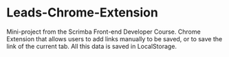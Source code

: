# Leads-Chrome-Extension
Mini-project from the Scrimba Front-end Developer Course.
Chrome Extension that allows users to add links manually to be saved, or to save the link of the current tab. All this data is saved in LocalStorage.
